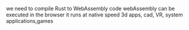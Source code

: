 we need to compile Rust to WebAssembly code
webAssembly can be executed in the browser
it runs at native speed
3d apps, cad, VR, system applications,games

